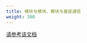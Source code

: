 ```yaml
---
title: 模块与模块、模块与基座通信
weight: 300
---
```


[请参考该文档](https://www.sofastack.tech/projects/sofa-boot/sofa-ark-ark-jvm/)

<br/>
<br/>
